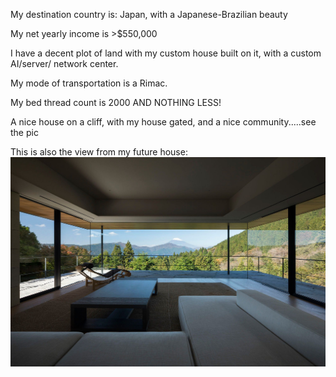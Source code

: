 My destination country is: Japan, with a Japanese-Brazilian beauty

My net yearly income is >$550,000

I have a decent plot of land with my custom house built on it, with a custom AI/server/ network center.

My mode of transportation is a Rimac.

My bed thread count is 2000 AND NOTHING LESS!

A nice house on a cliff, with my house gated, and a nice community.....see the pic

This is also the view from my future house:
![View from my future home.](/3-week/attachments/future-home-view.jpg )
